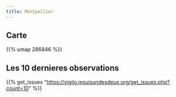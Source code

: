 ```yaml
---
title: Montpellier
---
```



## Carte

{{% umap 286846 %}} 

## Les 10 dernieres observations

{{% get_issues "https://vigilo.jesuisundesdeux.org/get_issues.php?count=10" %}}